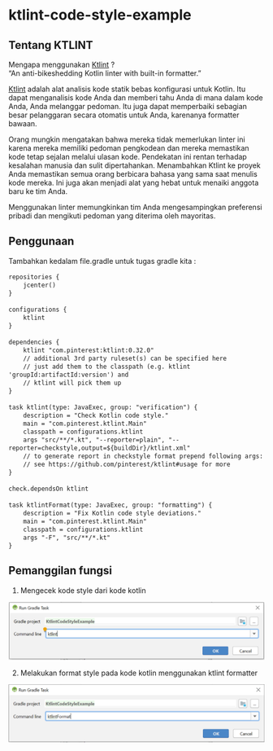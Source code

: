 # ktlint-code-style-example

## Tentang KTLINT
Mengapa menggunakan [Ktlint](https://ktlint.github.io/) ?\
“An anti-bikeshedding Kotlin linter with built-in formatter.”

[Ktlint](https://ktlint.github.io/) adalah alat analisis kode statik bebas konfigurasi untuk Kotlin. Itu dapat menganalisis kode Anda dan memberi tahu Anda di mana dalam kode Anda, Anda melanggar pedoman. Itu juga dapat memperbaiki sebagian besar pelanggaran secara otomatis untuk Anda, karenanya formatter bawaan.

Orang mungkin mengatakan bahwa mereka tidak memerlukan linter ini karena mereka memiliki pedoman pengkodean dan mereka memastikan kode tetap sejalan melalui ulasan kode. Pendekatan ini rentan terhadap kesalahan manusia dan sulit dipertahankan. Menambahkan Ktlint ke proyek Anda memastikan semua orang berbicara bahasa yang sama saat menulis kode mereka. Ini juga akan menjadi alat yang hebat untuk menaiki anggota baru ke tim Anda.

Menggunakan linter memungkinkan tim Anda mengesampingkan preferensi pribadi dan mengikuti pedoman yang diterima oleh mayoritas.

## Penggunaan
Tambahkan kedalam file.gradle untuk tugas gradle kita :

```
repositories {
    jcenter()
}

configurations {
    ktlint
}

dependencies {
    ktlint "com.pinterest:ktlint:0.32.0"
    // additional 3rd party ruleset(s) can be specified here
    // just add them to the classpath (e.g. ktlint 'groupId:artifactId:version') and
    // ktlint will pick them up
}

task ktlint(type: JavaExec, group: "verification") {
    description = "Check Kotlin code style."
    main = "com.pinterest.ktlint.Main"
    classpath = configurations.ktlint
    args "src/**/*.kt", "--reporter=plain", "--reporter=checkstyle,output=${buildDir}/ktlint.xml"
    // to generate report in checkstyle format prepend following args:
    // see https://github.com/pinterest/ktlint#usage for more
}

check.dependsOn ktlint

task ktlintFormat(type: JavaExec, group: "formatting") {
    description = "Fix Kotlin code style deviations."
    main = "com.pinterest.ktlint.Main"
    classpath = configurations.ktlint
    args "-F", "src/**/*.kt"
}

```

## Pemanggilan fungsi

1.	Mengecek kode style dari kode kotlin

![alt text](https://github.com/udindn/image/blob/master/ktlintcheck.png "Ktlint")

2.	Melakukan format style pada kode kotlin menggunakan ktlint formatter

![alt text](https://github.com/udindn/image/blob/master/ktlintformat.png "tlint Format")


